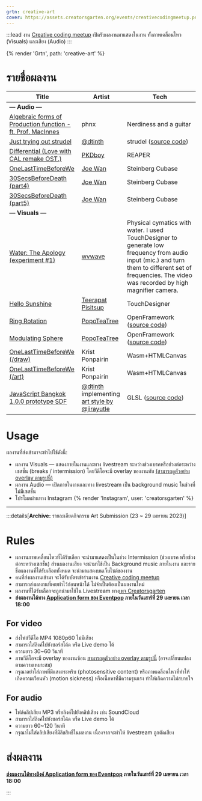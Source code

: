```yaml
---
grtn: creative-art
cover: https://assets.creatorsgarten.org/events/creativecodingmeetup.png
---
```


:::lead
งาน [Creative coding meetup][evp] เปิดรับผลงานมาแสดงในงาน ทั้งภาพเคลื่อนไหว (Visuals) และเสียง (Audio)
:::

{% render 'Grtn', path: 'creative-art' %}

[evp]: https://eventpop.me/s/creative-coding-meetup
[form]: https://grtn.org/creative-art-submit

# รายชื่อผลงาน

| Title | Artist | Tech |
| ----- | ------ | ---- |
| **— Audio —** |
| [Algebraic forms of Production function - ft. Prof. MacInnes](https://m.soundcloud.com/xnhp/algebraic-forms-of-production-function-ft-prof-macinnes) | phnx | Nerdiness and a guitar |
| [Just trying out strudel](https://drive.google.com/file/d/1apH6DBbwseIgymPBxOf-bakHxAQleXN3/view?usp=share_link) | [@dtinth](https://dt.in.th/) | strudel ([source code](https://strudel.tidalcycles.org/?zXR46ueBGaSN)) |
| [Differential (Love with CAL remake OST.)](https://drive.google.com/file/d/1HuvUptW8edP4tabZkyp9zxHVUfemwUhp/view) | [PKDboy](https://www.instagram.com/kpisabsentminded/) | REAPER |
| [OneLastTimeBeforeWe](https://onelasttimebeforewe.deadlinealwaysexists.com/music/Part1_full.mp3) | [Joe Wan](https://www.youtube.com/@Joe_Wan) | Steinberg Cubase |
| [30SecsBeforeDeath (part4)](https://30secsbeforedeath.deadlinealwaysexists.com/music/part4_final.mp3) | [Joe Wan](https://www.youtube.com/@Joe_Wan) | Steinberg Cubase |
| [30SecsBeforeDeath (part5)](https://30secsbeforedeath.deadlinealwaysexists.com/music/part5_final.mp3) | [Joe Wan](https://www.youtube.com/@Joe_Wan) | Steinberg Cubase |
| **— Visuals —** |
| [Water: The Apology (experiment #1)](https://drive.google.com/file/d/1NoQKZNNckHVKHMjjcLZLz_Ev_xWfysxC/view?usp=sharing) | [wvwave](https://www.instagram.com/wvweeratouch/) | Physical cymatics with water. I used TouchDesigner to generate low frequency from audio input (mic.) and turn them to different set of frequencies. The video was recorded by high magnifier camera. |
| [Hello Sunshine](https://drive.google.com/file/d/1LOHosFaeIU2ZuqO7kbGY0lI4_zjkdPZu/view) | [Teerapat Pisitsup](https://www.instagram.com/teerapatpisitsup/) | TouchDesigner |
| [Ring Rotation](https://drive.google.com/drive/folders/1Htc0sYwXppwNDovdyWUQS-O5bblZuWZ5?usp=sharing) | [PopoTeaTree](https://www.instagram.com/juneygorllery/) | OpenFramework ([source code](https://github.com/PopoTeaTree/Morphing)) |
| [Modulating Sphere](https://drive.google.com/drive/folders/1Htc0sYwXppwNDovdyWUQS-O5bblZuWZ5?usp=sharing) | [PopoTeaTree](https://www.instagram.com/juneygorllery/) | OpenFramework ([source code](https://github.com/PopoTeaTree/Morphing)) |
| [OneLastTimeBeforeWe (/draw)](https://onelasttimebeforewe.deadlinealwaysexists.com/draw) | Krist Ponpairin | Wasm+HTMLCanvas |
| [OneLastTimeBeforeWe (/art)](https://onelasttimebeforewe.deadlinealwaysexists.com/art) | Krist Ponpairin | Wasm+HTMLCanvas |
| [JavaScript Bangkok 1.0.0 prototype SDF](https://drive.google.com/file/d/1rQn0GvSJVWFiG3nemNTGFHwrQXR85LnH/view?usp=sharing) | [@dtinth](https://dt.in.th) implementing [art style by @jirayutle](https://dribbble.com/shots/10593738-Javascript-Bangkok-1-0-0-CI-Pre-Release-Version) | GLSL ([source code](https://github.com/dtinth/html5-animation-video-renderer/blob/master/examples/jsbangkok-prototype.html)) |

# Usage

ผลงานที่ส่งเข้ามาจะทำไปใช้ดังนี้:

- ผลงาน Visuals — แสดงภายในงานและทาง livestream ระหว่างช่วงเบรคหรือช่วงต่อระหว่างเซสชั่น (breaks / intermission) โดยวีดีโอจะมี overlay ของงานทับ [(สามารถดูตัวอย่าง overlay ตามรูปนี้)](https://cdn.discordapp.com/attachments/1083744866758045778/1099693120586780692/image.png)
- ผลงาน Audio — เปิดภายในงานและทาง livestream เป็น background music ในช่วงที่ไม่มีเซสชั่น
- โปรโมตผ่านทาง Instagram {% render 'Instagram', user: 'creatorsgarten' %}

---

:::details[__Archive:__ รายละเอียดกิจกรรม Art Submission (23 ~ 29 เมษายน 2023)]

# Rules

- ผลงานภาพเคลื่อนไหวที่ได้รับเลือก จะนำมาแสดงเป็นในช่วง Intermission (ช่วงเบรค หรือช่วงต่อระหว่างเซสชั่น) ส่วนผลงานเสียง จะนำมาใช้เป็น Background music ภายในงาน และรายชื่อผลงานที่ได้รับเลือกทั้งหมด จะนำมาแสดงบนเว็บไซต์ของงาน
- คนที่ส่งผลงานเข้ามา จะได้รับบัตรเข้าร่วมงาน [Creative coding meetup][evp]
- สามารถส่งผลงานที่เคยทำไว้ก่อนหน้าได้ ไม่จำเป็นต้องเป็นผลงานใหม่
- ผลงานที่ได้รับเลือกจะถูกนำมาใช้ใน Livestream ทาง[เพจ Creatorsgarten](https://fb.me/creatorsgarten)
- **ส่งผลงานได้ทาง [Application form ของ Eventpop][form] ภายในวันเสาร์ที่ 29 เมษายน เวลา 18:00**

## For video

- ส่งไฟล์วีดีโอ MP4 1080p60 ไม่มีเสียง
- สามารถใส่ลิงค์ไปยังซอร์สโค้ด หรือ Live demo ได้
- ความยาว 30~60 วินาที
- ภาพวีดีโอจะมี overlay ของงานซ้อน [สามารถดูตัวอย่าง overlay ตามรูปนี้](https://cdn.discordapp.com/attachments/1083744866758045778/1099693120586780692/image.png) (อาจเปลี่ยนแปลงตามความเหมาะสม)
- กรุณาอย่าใส่ภาพที่มีแสงกระพริบ (photosensitive content) หรือภาพเคลื่อนไหวที่ทำให้เกิดความเวียนหัว (motion sickness) หรือเนื้อหาที่มีความรุนแรง ทำให้เกิดความไม่สบายใจ

## For audio

- ไฟล์คลิปเสียง MP3 หรือลิงค์ไปยังคลิปเสียง เช่น SoundCloud
- สามารถใส่ลิงค์ไปยังซอร์สโค้ด หรือ Live demo ได้
- ความยาว 60~120 วินาที
- กรุณาไม่ใส่คลิปเสียงที่มีลิขสิทธิ์ในผลงาน เนื่องจากจะทำให้ livestream ถูกตัดเสียง

# ส่งผลงาน

**[ส่งผลงานได้ทางลิงค์ Application form ของ Eventpop][form] ภายในวันเสาร์ที่ 29 เมษายน เวลา 18:00**

:::